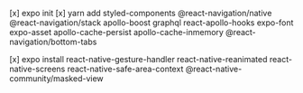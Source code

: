 [x] expo init
[x] yarn add styled-components @react-navigation/native @react-navigation/stack apollo-boost graphql react-apollo-hooks expo-font expo-asset apollo-cache-persist apollo-cache-inmemory @react-navigation/bottom-tabs

[x] expo install react-native-gesture-handler react-native-reanimated react-native-screens react-native-safe-area-context @react-native-community/masked-view
